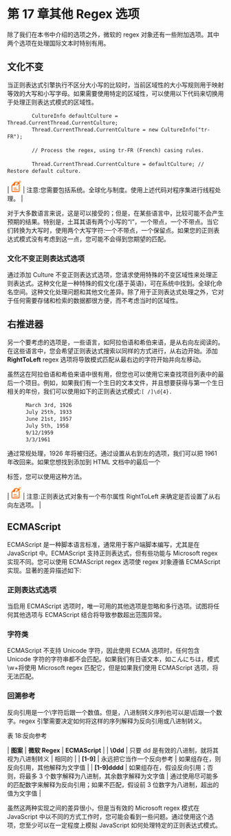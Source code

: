 # 第 17 章其他 Regex 选项

除了我们在本书中介绍的选项之外，微软的 regex 对象还有一些附加选项。其中两个选项在处理国际文本时特别有用。

## 文化不变

当正则表达式引擎执行不区分大小写的比较时，当前区域性的大小写规则用于映射等效的大写和小写字母。如果需要使用特定的区域性，可以使用以下代码来切换用于处理正则表达式模式的区域性。

```
        CultureInfo defaultCulture = Thread.CurrentThread.CurrentCulture;
        Thread.CurrentThread.CurrentCulture = new CultureInfo("tr-FR");

        // Process the regex, using tr-FR (French) casing rules.

        Thread.CurrentThread.CurrentCulture = defaultCulture; // Restore default culture.

```

| ![](img/note.png) | 注意:您需要包括系统。全球化与制度。使用上述代码对程序集进行线程处理。 |

对于大多数语言来说，这是可以接受的；但是，在某些语言中，比较可能不会产生预期的结果。特别是，土耳其语有两个小写的“I”，一个带点，一个不带点。当它们转换为大写时，使用两个大写字符:一个不带点，一个保留点。如果您的正则表达式模式没有考虑到这一点，您可能不会得到您期望的匹配。

### 文化不变正则表达式选项

通过添加 Culture 不变正则表达式选项，您请求使用特殊的不变区域性来处理正则表达式。这种文化是一种特殊的假文化(基于英语)，可在系统中找到。全球化命名空间。这种文化处理问题和其他文化差异。除了用于正则表达式处理之外，它对于任何需要存储和检索的数据都很方便，而不考虑当时的区域性。

## 右推进器

另一个要考虑的选项是，一些语言，如阿拉伯语和希伯来语，是从右向左阅读的。在这些语言中，您会希望正则表达式搜索以同样的方式进行，从右边开始。添加 **RightToLeft** regex 选项将导致模式匹配从最右边的字符开始并向左移动。

虽然这在阿拉伯语和希伯来语中很有用，但您也可以使用它来查找项目列表中的最后一个项目。例如，如果我们有一个生日的文本文件，并且想要获得与第一个生日相关的年份，我们可以使用如下的正则表达式模式:`[ /]\d{4}.`

```
      March 3rd, 1926
      July 25th, 1933
      June 21st, 1957
      July 5th, 1958
      9/12/1959
      3/3/1961

```

通过常规处理，1926 年将被归还。通过设置从右到左的选项，我们可以把 1961 年改回来。如果您想找到添加到 HTML 文档中的最后一个

标签，您可以使用这种方法。

| ![](img/note.png) | 注意:正则表达式对象有一个布尔属性 RightToLeft 来确定是否设置了从右向左选项。 |

## ECMAScript

ECMAScript 是一种脚本语言标准，通常用于客户端脚本编写，尤其是在 JavaScript 中。ECMAScript 支持正则表达式，但有些功能与 Microsoft regex 实现不同。您可以使用 ECMAScript regex 选项使 regex 对象遵循 ECMAScript 实现。显著的差异描述如下:

### 正则表达式选项

当启用 ECMAScript 选项时，唯一可用的其他选项是忽略和多行选项。试图将任何其他选项与 ECMAScript 结合将导致参数超出范围异常。

### 字符类

ECMAScript 不支持 Unicode 字符，因此使用 ECMA 选项时，任何包含 Unicode 字符的字符串都不会匹配。如果我们有日语文本，如こんにちは，模式\w+将使用 Microsoft regex 匹配它，但是如果我们使用 ECMAScript 选项，将无法匹配。

### 回溯参考

反向引用是一个\字符后跟一个数值。但是，八进制转义序列也可以是\后跟一个数字。regex 引擎需要决定如何将这样的序列解释为反向引用或八进制转义。

表 18:反向参考

| **图案** | **微软 Regex** | **ECMAScript** |
| **\0dd** | 只要 dd 是有效的八进制，就将其视为八进制转义 | 相同的 |
| **\[1-9]** | 永远把它当作一个反向参考 | 如果组存在，则反向引用，其他解释为文字值 |
| **\[1-9]dddd** | 如果组存在，假设反向引用；否则，将最多 3 个数字解释为八进制，其余数字解释为文字值 | 通过使用尽可能多的匹配数字来解释为反向引用；如果不匹配，假设前 3 位数字为八进制，超出的值为文字值 |

虽然这两种实现之间的差异很小，但是当有效的 Microsoft regex 模式在 JavaScript 中以不同的方式工作时，您可能会看到一些问题。通过使用这个选项，您至少可以在一定程度上模拟 JavaScript 如何处理特定的正则表达式模式。